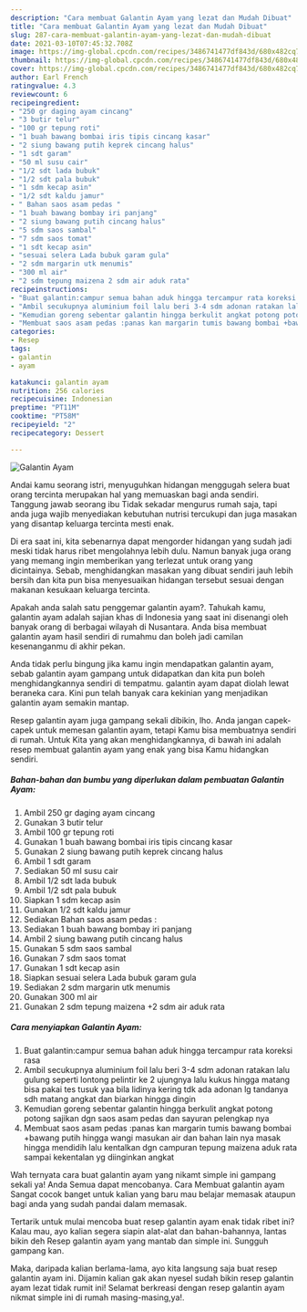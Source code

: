 ```yaml
---
description: "Cara membuat Galantin Ayam yang lezat dan Mudah Dibuat"
title: "Cara membuat Galantin Ayam yang lezat dan Mudah Dibuat"
slug: 287-cara-membuat-galantin-ayam-yang-lezat-dan-mudah-dibuat
date: 2021-03-10T07:45:32.708Z
image: https://img-global.cpcdn.com/recipes/3486741477df843d/680x482cq70/galantin-ayam-foto-resep-utama.jpg
thumbnail: https://img-global.cpcdn.com/recipes/3486741477df843d/680x482cq70/galantin-ayam-foto-resep-utama.jpg
cover: https://img-global.cpcdn.com/recipes/3486741477df843d/680x482cq70/galantin-ayam-foto-resep-utama.jpg
author: Earl French
ratingvalue: 4.3
reviewcount: 6
recipeingredient:
- "250 gr daging ayam cincang"
- "3 butir telur"
- "100 gr tepung roti"
- "1 buah bawang bombai iris tipis cincang kasar"
- "2 siung bawang putih keprek cincang halus"
- "1 sdt garam"
- "50 ml susu cair"
- "1/2 sdt lada bubuk"
- "1/2 sdt pala bubuk"
- "1 sdm kecap asin"
- "1/2 sdt kaldu jamur"
- " Bahan saos asam pedas "
- "1 buah bawang bombay iri panjang"
- "2 siung bawang putih cincang halus"
- "5 sdm saos sambal"
- "7 sdm saos tomat"
- "1 sdt kecap asin"
- "sesuai selera Lada bubuk garam gula"
- "2 sdm margarin utk menumis"
- "300 ml air"
- "2 sdm tepung maizena 2 sdm air aduk rata"
recipeinstructions:
- "Buat galantin:campur semua bahan aduk hingga tercampur rata koreksi rasa"
- "Ambil secukupnya aluminium foil lalu beri 3-4 sdm adonan ratakan lalu gulung seperti lontong pelintir ke 2 ujungnya lalu kukus hingga matang bisa pakai tes tusuk yaa bila lidinya kering tdk ada adonan lg tandanya sdh matang angkat dan biarkan hingga dingin"
- "Kemudian goreng sebentar galantin hingga berkulit angkat potong potong sajikan dgn saos asam pedas dan sayuran pelengkap nya"
- "Membuat saos asam pedas :panas kan margarin tumis bawang bombai +bawang putih hingga wangi masukan air dan bahan lain nya masak hingga mendidih lalu kentalkan dgn campuran tepung maizena aduk rata sampai kekentalan yg diinginkan angkat"
categories:
- Resep
tags:
- galantin
- ayam

katakunci: galantin ayam 
nutrition: 256 calories
recipecuisine: Indonesian
preptime: "PT11M"
cooktime: "PT58M"
recipeyield: "2"
recipecategory: Dessert

---
```



![Galantin Ayam](https://img-global.cpcdn.com/recipes/3486741477df843d/680x482cq70/galantin-ayam-foto-resep-utama.jpg)

Andai kamu seorang istri, menyuguhkan hidangan menggugah selera buat orang tercinta merupakan hal yang memuaskan bagi anda sendiri. Tanggung jawab seorang ibu Tidak sekadar mengurus rumah saja, tapi anda juga wajib menyediakan kebutuhan nutrisi tercukupi dan juga masakan yang disantap keluarga tercinta mesti enak.

Di era  saat ini, kita sebenarnya dapat mengorder hidangan yang sudah jadi meski tidak harus ribet mengolahnya lebih dulu. Namun banyak juga orang yang memang ingin memberikan yang terlezat untuk orang yang dicintainya. Sebab, menghidangkan masakan yang dibuat sendiri jauh lebih bersih dan kita pun bisa menyesuaikan hidangan tersebut sesuai dengan makanan kesukaan keluarga tercinta. 



Apakah anda salah satu penggemar galantin ayam?. Tahukah kamu, galantin ayam adalah sajian khas di Indonesia yang saat ini disenangi oleh banyak orang di berbagai wilayah di Nusantara. Anda bisa membuat galantin ayam hasil sendiri di rumahmu dan boleh jadi camilan kesenanganmu di akhir pekan.

Anda tidak perlu bingung jika kamu ingin mendapatkan galantin ayam, sebab galantin ayam gampang untuk didapatkan dan kita pun boleh menghidangkannya sendiri di tempatmu. galantin ayam dapat diolah lewat beraneka cara. Kini pun telah banyak cara kekinian yang menjadikan galantin ayam semakin mantap.

Resep galantin ayam juga gampang sekali dibikin, lho. Anda jangan capek-capek untuk memesan galantin ayam, tetapi Kamu bisa membuatnya sendiri di rumah. Untuk Kita yang akan menghidangkannya, di bawah ini adalah resep membuat galantin ayam yang enak yang bisa Kamu hidangkan sendiri.

<!--inarticleads1-->

##### Bahan-bahan dan bumbu yang diperlukan dalam pembuatan Galantin Ayam:

1. Ambil 250 gr daging ayam cincang
1. Gunakan 3 butir telur
1. Ambil 100 gr tepung roti
1. Gunakan 1 buah bawang bombai iris tipis cincang kasar
1. Gunakan 2 siung bawang putih keprek cincang halus
1. Ambil 1 sdt garam
1. Sediakan 50 ml susu cair
1. Ambil 1/2 sdt lada bubuk
1. Ambil 1/2 sdt pala bubuk
1. Siapkan 1 sdm kecap asin
1. Gunakan 1/2 sdt kaldu jamur
1. Sediakan  Bahan saos asam pedas :
1. Sediakan 1 buah bawang bombay iri panjang
1. Ambil 2 siung bawang putih cincang halus
1. Gunakan 5 sdm saos sambal
1. Gunakan 7 sdm saos tomat
1. Gunakan 1 sdt kecap asin
1. Siapkan sesuai selera Lada bubuk garam gula
1. Sediakan 2 sdm margarin utk menumis
1. Gunakan 300 ml air
1. Gunakan 2 sdm tepung maizena +2 sdm air aduk rata




<!--inarticleads2-->

##### Cara menyiapkan Galantin Ayam:

1. Buat galantin:campur semua bahan aduk hingga tercampur rata koreksi rasa
1. Ambil secukupnya aluminium foil lalu beri 3-4 sdm adonan ratakan lalu gulung seperti lontong pelintir ke 2 ujungnya lalu kukus hingga matang bisa pakai tes tusuk yaa bila lidinya kering tdk ada adonan lg tandanya sdh matang angkat dan biarkan hingga dingin
1. Kemudian goreng sebentar galantin hingga berkulit angkat potong potong sajikan dgn saos asam pedas dan sayuran pelengkap nya
1. Membuat saos asam pedas :panas kan margarin tumis bawang bombai +bawang putih hingga wangi masukan air dan bahan lain nya masak hingga mendidih lalu kentalkan dgn campuran tepung maizena aduk rata sampai kekentalan yg diinginkan angkat




Wah ternyata cara buat galantin ayam yang nikamt simple ini gampang sekali ya! Anda Semua dapat mencobanya. Cara Membuat galantin ayam Sangat cocok banget untuk kalian yang baru mau belajar memasak ataupun bagi anda yang sudah pandai dalam memasak.

Tertarik untuk mulai mencoba buat resep galantin ayam enak tidak ribet ini? Kalau mau, ayo kalian segera siapin alat-alat dan bahan-bahannya, lantas bikin deh Resep galantin ayam yang mantab dan simple ini. Sungguh gampang kan. 

Maka, daripada kalian berlama-lama, ayo kita langsung saja buat resep galantin ayam ini. Dijamin kalian gak akan nyesel sudah bikin resep galantin ayam lezat tidak rumit ini! Selamat berkreasi dengan resep galantin ayam nikmat simple ini di rumah masing-masing,ya!.


